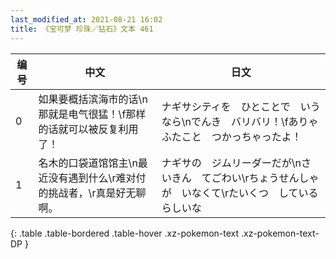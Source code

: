 ```yaml
---
last_modified_at: 2021-08-21 16:02
title: 《宝可梦 珍珠／钻石》文本 461
---
```

| 编号 | 中文 | 日文 |
| ---- | ---- | ---- |
| 0 | 如果要概括滨海市的话\n那就是电气很猛！\f那样的话就可以被反复利用了！ | ナギサシティを　ひとことで　いうなら\nでんき　バリバリ！\fありゃ　ふたこと　つかっちゃったよ！ |
| 1 | 名木的口袋道馆馆主\n最近没有遇到什么\r难对付的挑战者，\r真是好无聊啊。 | ナギサの　ジムリーダーだが\nさいきん　てごわい\rちょうせんしゃが　いなくて\rたいくつ　しているらしいな |
{: .table .table-bordered .table-hover .xz-pokemon-text .xz-pokemon-text-DP }